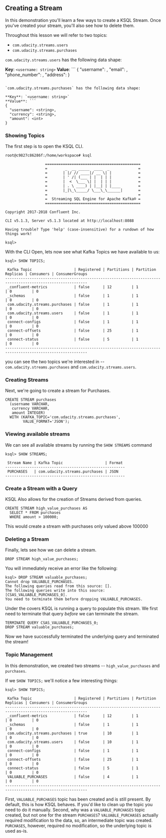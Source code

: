 ## Creating a Stream

In this demonstration you'll learn a few ways to create a KSQL Stream. Once you've created your
stream, you'll also see how to delete them.

Throughout this lesson we will refer to two topics:

* `com.udacity.streams.users`
* `com.udacity.streams.purchases`

`com.udacity.streams.users` has the following data shape:

**Key**: `<username: string>`
**Value**: ```
{
  "username": <string>,
  "email": <string>,
  "phone_number": <string>,
  "address": <string>
}
```

`com.udacity.streams.purchases` has the following data shape:

**Key**: `<username: string>`
**Value**: ```
{
  "username": <string>,
  "currency": <string>,
  "amount": <int>
}
```

### Showing Topics

The first step is to open the KSQL CLI.

```
root@c9827c86286f:/home/workspace# ksql

                  ===========================================
                  =        _  __ _____  ____  _             =
                  =       | |/ // ____|/ __ \| |            =
                  =       | ' /| (___ | |  | | |            =
                  =       |  <  \___ \| |  | | |            =
                  =       | . \ ____) | |__| | |____        =
                  =       |_|\_\_____/ \___\_\______|       =
                  =                                         =
                  =  Streaming SQL Engine for Apache Kafka® =
                  ===========================================

Copyright 2017-2018 Confluent Inc.

CLI v5.1.3, Server v5.1.3 located at http://localhost:8088

Having trouble? Type 'help' (case-insensitive) for a rundown of how things work!

ksql>
```

With the CLI Open, lets now see what Kafka Topics we have available to us:

```
ksql> SHOW TOPICS;

 Kafka Topic                   | Registered | Partitions | Partition Replicas | Consumers | ConsumerGroups
-----------------------------------------------------------------------------------------------------------
 _confluent-metrics            | false      | 12         | 1                  | 0         | 0
 _schemas                      | false      | 1          | 1                  | 0         | 0
 com.udacity.streams.purchases | false      | 1          | 1                  | 0         | 0
 com.udacity.streams.users     | false      | 1          | 1                  | 0         | 0
 connect-configs               | false      | 1          | 1                  | 0         | 0
 connect-offsets               | false      | 25         | 1                  | 0         | 0
 connect-status                | false      | 5          | 1                  | 0         | 0
-----------------------------------------------------------------------------------------------------------
```

you can see the two topics we're interested in -- `com.udacity.streams.purchases` and `com.udacity.streams.users`.

### Creating Streams

Next, we're going to create a stream for Purchases.

```
CREATE STREAM purchases
  (username VARCHAR,
   currency VARCHAR,
   amount INTEGER)
  WITH (KAFKA_TOPIC='com.udacity.streams.purchases',
        VALUE_FORMAT='JSON');
```

### Viewing available streams

We can see all available streams by running the `SHOW STREAMS` command

```
ksql> SHOW STREAMS;

 Stream Name | Kafka Topic                   | Format
------------------------------------------------------
 PURCHASES   | com.udacity.streams.purchases | JSON
------------------------------------------------------
```

### Create a Stream with a Query

KSQL Also allows for the creation of Streams derived from queries.

```
CREATE STREAM high_value_purchases AS
  SELECT * FROM purchases
  WHERE amount > 100000;
```

This would create a stream with purchases only valued above 100000

### Deleting a Stream

Finally, lets see how we can delete a stream.

```
DROP STREAM high_value_purchases;
```

You will immediately receive an error like the following:

```
ksql> DROP STREAM valuable_purchases;
Cannot drop VALUABLE_PURCHASES.
The following queries read from this source: [].
The following queries write into this source: [CSAS_VALUABLE_PURCHASES_0].
You need to terminate them before dropping VALUABLE_PURCHASES.
```

Under the covers KSQL is running a query to populate this stream. We first need to
terminate that query _before_ we can terminate the stream.

```
TERMINATE QUERY CSAS_VALUABLE_PURCHASES_0;
DROP STREAM valuable_purchases;
```

Now we have successfully terminated the underlying query and terminated the stream!

### Topic Management

In this demonstration, we created two streams -- `high_value_purchases` and `purchases`.

If we `SHOW TOPICS;` we'll notice a few interesting things:

```
ksql> SHOW TOPICS;

 Kafka Topic                   | Registered | Partitions | Partition Replicas | Consumers | ConsumerGroups
-----------------------------------------------------------------------------------------------------------
 _confluent-metrics            | false      | 12         | 1                  | 0         | 0
 _schemas                      | false      | 1          | 1                  | 0         | 0
 com.udacity.streams.purchases | true       | 10         | 1                  | 0         | 0
 com.udacity.streams.users     | false      | 10         | 1                  | 0         | 0
 connect-configs               | false      | 1          | 1                  | 0         | 0
 connect-offsets               | false      | 25         | 1                  | 0         | 0
 connect-status                | false      | 5          | 1                  | 0         | 0
 VALUABLE_PURCHASES            | false      | 4          | 1                  | 0         | 0
-----------------------------------------------------------------------------------------------------------
```

First, `VALUABLE_PURCHASES` topic has been created and is still present. By default, this is how
KSQL behaves. If you'd like to clean up the topic you need to do it manually. Second, why was a
`VALUABLE_PURCHASES` topic created, but not one for the stream `PURCHASES`? `VALUABLE_PURCHASES`
actually required modification to the data, so, an intermediate topic was created. `PURCHASES`,
however, required no modification, so the underlying topic is used as-is.
